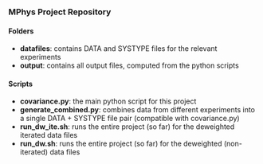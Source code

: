 ### MPhys Project Repository
#### Folders
- **datafiles**: contains DATA and SYSTYPE files for the relevant experiments
- **output**: contains all output files, computed from the python scripts

#### Scripts
- **covariance.py**: the main python script for this project
- **generate_combined.py**: combines data from different experiments into a single DATA + SYSTYPE file pair (compatible with covariance.py)
- **run_dw_ite.sh**: runs the entire project (so far) for the deweighted iterated data files
- **run_dw.sh**: runs the entire project (so far) for the deweighted (non-iterated) data files
